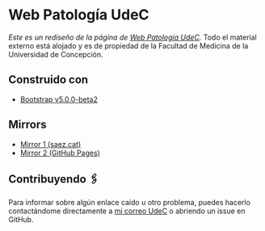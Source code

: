 # Web Patología UdeC

_Este es un rediseño de la página de [Web Patología UdeC](http://www2.udec.cl/~webpatologia/)._ Todo el material externo está alojado y es de propiedad de la Facultad de Medicina de la Universidad de Concepción.

## Construido con

* [Bootstrap v5.0.0-beta2](http://www.dropwizard.io/1.0.2/docs/)

## Mirrors

* [Mirror 1 (saez.cat)](http://saez.cat/patologia)
* [Mirror 2 (GitHub Pages)](https://webpatologiaudec.github.com/)

## Contribuyendo 🖇️

Para informar sobre algún enlace caído u otro problema, puedes hacerlo contactándome directamente a [mi correo UdeC](mailto:sesaez2019@udec.cl) o abriendo un issue en GitHub.

